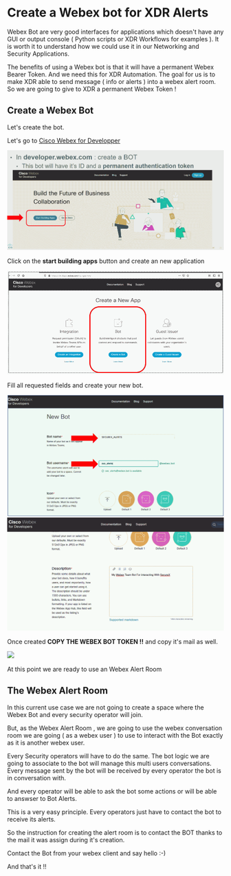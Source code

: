 # Create a Webex bot for XDR Alerts

Webex  Bot are very good interfaces for applications which doesn't have any GUI or output console ( Python scripts or XDR Workflows for examples ). It is worth it to understand how we could use it in our Networking and Security Applications.

The benefits of using a Webex bot is that it will have a permanent Webex Bearer Token. And we need this for XDR Automation.
The goal for us is to make XDR able to send message ( info or alerts ) into a webex alert room. So we are  going to give to XDR a permanent Webex Token !

## Create a Webex Bot

Let's create the bot.

Let's go to [Cisco Webex for Developper]('https://developer.webex.com/my-apps')

 ![](img/webex_team_bot-1.gif)

Click on the **start building apps** button and create an new application

![](img/webex_team_bot-2.gif)

Fill all requested fields and create your new bot.

![](img/webex_team_bot-3.gif)
![](img/webex_team_bot-3a.gif)

Once created **COPY THE WEBEX BOT TOKEN !!**  and copy it's mail as well.

![](img/webex_team_bot-3b.gif)

At this point we are ready to use an Webex Alert Room 

## The Webex Alert Room

In this current use case we are not going to create a space where the Webex Bot and every security operator will join. 

But, as the Webex Alert Room , we are going to use the webex conversation room we are going ( as a webex user ) to use to interact with the Bot exactly as it is another webex user.

Every Security operators will have to do the same. The bot logic we are going to associate to the bot will manage this multi users conversations. Every message sent by the bot will be received by every operator the bot is in conversation with.

And every operator will be able to ask the bot some actions or will be able to answser to Bot Alerts.

This is a very easy principle. Every operators just have to contact the bot to receive its alerts. 

So the instruction for creating the alert room is to contact the BOT thanks to the mail it was assign during it's creation. 

Contact the Bot from your webex client and say hello :-)

And that's it !!
